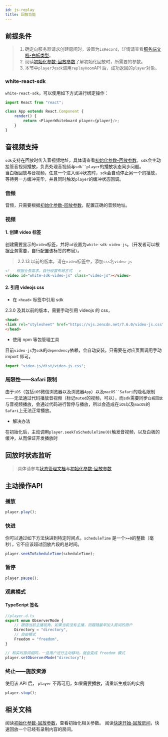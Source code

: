 ```yaml
---
id: js-replay
title: 回放功能
---
```


## 前提条件

>1. 确定向服务器请求创建房间时，设置为`isRecord`，详情请查看[服务端文档-白板类型](docs/server/api/server-room)。  
>2. 阅读[初始化参数-回放参数](../parameters/player.md)了解初始化回放时，所需要的参数。
>3. 本节中`player`为`sdk`调用`replayRoom`API 后，成功返回的`player`对象。

### white-react-sdk

`white-react-sdk`，可以使用如下方式进行绑定操作：

```javascript
import React from "react";

class App extends React.Component {
    render() {
        return <PlayerWhiteboard player={player}/>;
    }
}
```

## 音视频支持

`sdk`支持在回放时传入音视频地址，具体请查看[初始化参数-回放参数](../parameters/player.md)。`sdk`会主动接管音视频播放，负责处理音视频与`sdk``player`的播放状态同步问题。  
当白板回放与音视频，任意一个进入`缓冲`状态时，`sdk`会自动停止另一个的播放，等待另一方缓冲完毕，并且同时触发`player`的缓冲状态回调。

### 音频

音频，只需要根据[初始化参数-回放参数](../parameters/player.md)，配置正确的音频地址。

### 视频

#### 1. 创建 video 标签

创建需要显示的`video`标签，并将`id`设置为`white-sdk-video-js`。（开发者可以根据业务需要，自行配置该标签的布局）。

>2.2.13 以前的版本，请在`video`标签中，添加`css`名`video-js`

```html
<!-- 根据业务需求，自行设置布局方式 -->
<video id="white-sdk-video-js" class="video-js"></video>
```

#### 2. 引用 videojs css

* 在 `<head>` 标签中引用 sdk

2.3.0 及其以前的版本，需要手动引用 videojs 的 css，

```html
<head>
<link rel="stylesheet" href="https://vjs.zencdn.net/7.6.0/video-js.css">
</head>
```

* 使用 npm 等包管理工具

目前`video-js`为`sdk`的`dependency`依赖，会自动安装。只需要在对应页面调用手动 import 即可。

```js
import "video.js/dist/video-js.css";
```

### 局限性——Safari 限制

由于`iOS`（包括`iOS`微信浏览器以及浏览器`App`）以及`macOS``Safari`的隐私限制——无法通过代码播放音视频（标记`muted`的视频，可以），而`sdk`需要同步`白板回放`与音视频播放，会通过代码进行暂停与播放，所以会造成在`iOS`以及`macOS`的`Safari`上无法正常播放。

* 解决办法

在初始化后，主动调用`player.seekToScheduleTime(0)`触发音视频，以及白板的缓冲，从而保证开发播放时

## 回放时状态监听

>具体请参考[状态管理文档](./state.md)与[初始化参数-回放参数](../parameters/player.md)

## 主动操作API

### 播放

```javascript
player.play();
```

### 快进

你可以通过如下方法快进到特定时间点。``scheduleTime`` 是一个`>=0`的整数（毫秒），它不应该超过回放片段的总时间。

```javascript
player.seekToScheduleTime(scheduleTime);
```

### 暂停

```javascript
player.pause();
```

### 观察模式

#### TypeScript 签名

```Typescript
//player.d.ts
export enum ObserverMode {
    // 跟随当前主播视角，如果当前没有主播，则跟随最早加入房间的用户
    Directory = "directory",
    // 自由模式
    Freedom = "freedom",
}
```

```javascript
// 和实时房间相同，一旦用户进行主动移动，就会变成 freedom 模式
player.setObserverMode("directory");
```

### 终止——施放资源

使用该 API 后， `player` 不再可用，如果需要播放，请重新生成新的实例

```javascript
player.stop();
```

## 相关文档

阅读[初始化参数-回放参数](../parameters/player.md)，查看初始化相关参数。
阅读[快速开始-回放房间](../quick-start/js-start.md)，快速回放一个已经有录制内容的房间。
